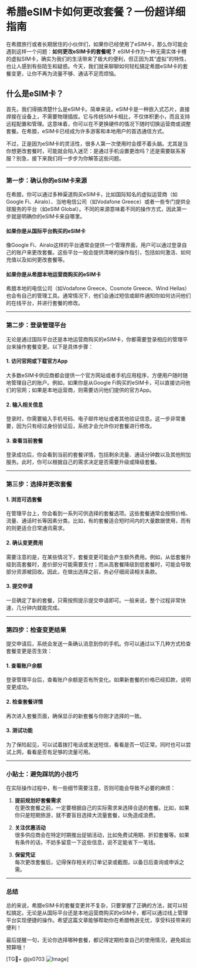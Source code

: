 # 希腊eSIM卡如何更改套餐？一份超详细指南

在希腊旅行或者长期居住的小伙伴们，如果你已经使用了eSIM卡，那么你可能会遇到这样一个问题：**如何更改eSIM卡的套餐呢？** eSIM卡作为一种无需实体卡槽的虚拟SIM卡，确实为我们的生活带来了极大的便利，但正因为其“虚拟”的特性，也让人感到有些陌生和疑惑。今天，我们就来聊聊如何轻松搞定希腊eSIM卡的套餐变更，让你不再为流量不够、通话不足而烦恼。

## 什么是eSIM卡？

首先，我们得搞清楚什么是eSIM卡。简单来说，eSIM卡是一种嵌入式芯片，直接焊接在设备上，不需要物理插拔。它与传统SIM卡相比，不仅体积更小，而且支持远程配置和管理。这意味着，你可以在不更换硬件的情况下随时切换运营商或调整套餐。在希腊，eSIM卡已经成为许多游客和本地用户的首选通信方式。

不过，正是因为eSIM卡的灵活性，很多人第一次使用时会摸不着头脑。尤其是当你想更改套餐时，可能就会陷入迷茫：是通过手机设置更改吗？还是需要联系客服？别急，接下来我们将一步步为你解答这些问题。

---

### 第一步：确认你的eSIM卡来源

在希腊，你可以通过多种渠道购买eSIM卡，比如国际知名的虚拟运营商（如Google Fi、Airalo）、当地电信公司（如Vodafone Greece）或者一些专门提供全球服务的平台（如eSIM Global）。不同的来源意味着不同的操作方式，因此第一步就是明确你的eSIM卡来自哪里。

#### 如果你是从国际平台购买的eSIM卡
像Google Fi、Airalo这样的平台通常会提供一个管理界面，用户可以通过登录自己的账户来更改套餐。这些平台一般会提供清晰的操作指引，包括如何激活、如何充值以及如何更改套餐等。

#### 如果你是从希腊本地运营商购买的eSIM卡
希腊本地的电信公司（如Vodafone Greece、Cosmote Greece、Wind Hellas）也会有自己的管理工具。通常情况下，他们会通过短信或邮件通知你如何访问他们的在线平台，并进行套餐的修改。

---

### 第二步：登录管理平台

无论是通过国际平台还是本地运营商购买的eSIM卡，你都需要登录相应的管理平台来操作套餐变更。以下是具体步骤：

#### 1. 访问官网或下载官方App
大多数eSIM卡供应商都会提供一个官方网站或者手机应用程序，方便用户随时随地管理自己的账户。例如，如果你是从Google Fi购买的eSIM卡，可以直接访问他们的官网；如果是本地运营商，则需要访问他们提供的官方App。

#### 2. 输入相关信息
登录时，你需要输入手机号码、电子邮件地址或者其他验证信息。这一步非常重要，因为只有经过身份验证后，系统才会允许你对套餐进行修改。

#### 3. 查看当前套餐
登录成功后，你会看到当前的套餐详情，包括剩余流量、通话分钟数以及其他附加服务。此时，你可以根据自己的需求决定是否需要升级或降级套餐。

---

### 第三步：选择并更改套餐

#### 1. 浏览可选套餐
在管理平台上，你会看到一系列可供选择的套餐选项。这些套餐通常会按照价格、流量、通话时长等因素分类。比如，有的套餐适合短时间内的大量数据使用，而有的则更适合日常通讯需求。

#### 2. 确认变更费用
需要注意的是，在某些情况下，套餐变更可能会产生额外费用。例如，从低套餐升级到高套餐时，差价部分可能需要支付；而从高套餐降级到低套餐时，可能会导致部分资源被回收。因此，在做出选择之前，务必仔细阅读相关条款。

#### 3. 提交申请
一旦确定了新的套餐，只需按照提示提交申请即可。一般来说，整个过程非常快速，几分钟内就能完成。

---

### 第四步：检查变更结果

提交申请后，系统会发送一条确认消息到你的手机。你可以通过以下几种方式检查套餐变更是否生效：

#### 1. 查看账户余额
登录管理平台后，查看账户余额是否有所变化。如果新套餐的价格已经扣款，说明变更成功。

#### 2. 检查套餐详情
再次进入套餐页面，确保显示的新套餐与你刚才选择的一致。

#### 3. 测试功能
为了保险起见，可以试着拨打电话或发送短信，看看是否一切正常。同时也可以尝试上网，看看是否有足够的流量可用。

---

### 小贴士：避免踩坑的小技巧

在实际操作过程中，有一些细节需要注意，否则可能会导致不必要的麻烦：

1. **提前规划好套餐需求**  
   在更改套餐之前，一定要根据自己的实际需求来选择合适的套餐。比如，如果你只是短期旅游，就不要盲目选择大流量套餐，以免造成浪费。

2. **关注优惠活动**  
   很多供应商会在特定时期推出促销活动，比如免费试用期、折扣套餐等。如果有条件的话，不妨多留意一下这些信息，说不定能省下一笔钱。

3. **保留凭证**  
   每次更改套餐后，记得保存相关的订单记录或截图，以备日后查询或申诉之需。

---

### 总结

总的来说，希腊eSIM卡的套餐变更并不复杂，只要掌握了正确的方法，就可以轻松搞定。无论是从国际平台还是本地运营商购买的eSIM卡，都可以通过线上管理平台实现便捷的操作。希望这篇文章能够帮助你在希腊畅游无忧，享受科技带来的便利！

最后提醒一句，无论你选择哪种套餐，都记得定期检查自己的使用情况，避免超出预算哦！

[TG💪+ @jx0703 ![Image](https://github.com/user-attachments/assets/dbca1d08-cadb-493c-b0ec-ad6f7a83f270)]
